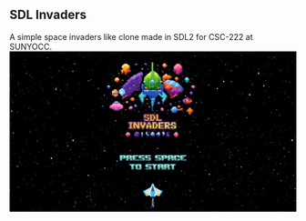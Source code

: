 ## SDL Invaders
A simple space invaders like clone made in SDL2 for CSC-222 at SUNYOCC.
![sdl invaders](https://github.com/mkavanagh-23/SDL-Invaders/blob/e50ce30b724bbab0c4b9557e076231643073594f/graphics/screenshot.png)
